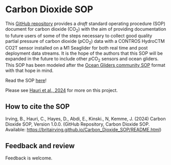 # Carbon Dioxide SOP

This [GitHub repository](https://github.com/britairving/Carbon_Dioxide_SOP) provides a *draft* standard operating procedure (SOP) document for carbon dioxide (CO<sub>2</sub>) with the aim of providing documentation to future users of some of the steps necessary to collect good quality partial pressure of carbon dioxide (*p*CO<sub>2</sub>) data with a CONTROS HydroCTM CO2T sensor installed on a M1 Seaglider for both real time and post deployment data streams. It is the hope of the authors that this SOP will be expanded in the future to include other *p*CO<sub>2</sub> sensors and ocean gliders. This SOP has been modeled after the [Ocean Gliders community SOP](https://github.com/OceanGlidersCommunity) format with that hope in mind. 

Read the SOP [here](https://britairving.github.io/Carbon_Dioxide_SOP/README.html)!

Please see [Hauri et al., 2024](https://egusphere.copernicus.org/preprints/2024/egusphere-2024-1055/) for more on this project.

## How to cite the SOP
Irving, B., Hauri, C., Hayes, D., Abdi, E., Kinski., N, Kemme, J. (2024) 
Carbon Dioxide SOP, Version 1.0.0. 
(GitHub Repository, Carbon Dioxide SOP. 
Available: https://britairving.github.io/Carbon_Dioxide_SOP/README.html)

## Feedback and review
Feedback is welcome.


